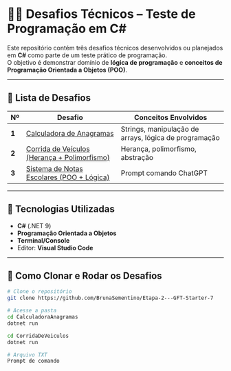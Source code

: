 # 🧑‍💻 Desafios Técnicos – Teste de Programação em C#

Este repositório contém três desafios técnicos desenvolvidos ou planejados em **C#** como parte de um teste prático de programação.  
O objetivo é demonstrar domínio de **lógica de programação** e **conceitos de Programação Orientada a Objetos (POO)**.

---

## 📂 **Lista de Desafios**

| Nº | Desafio | Conceitos Envolvidos |
|------|---------|----------------------|
| **1** | [Calculadora de Anagramas](#-desafio-1--calculadora-de-anagramas) | Strings, manipulação de arrays, lógica de programação |
| **2** | [Corrida de Veículos (Herança + Polimorfismo)](#-desafio-2--corrida-de-veículos) | Herança, polimorfismo, abstração |
| **3** | [Sistema de Notas Escolares (POO + Lógica)](#-desafio-3--sistema-de-notas-escolares) | Prompt comando ChatGPT |

---

## 🔧 **Tecnologias Utilizadas**
- **C#** (.NET 9)
- **Programação Orientada a Objetos**
- **Terminal/Console**
- Editor: **Visual Studio Code**

---

## 🚀 **Como Clonar e Rodar os Desafios**
```bash
# Clone o repositório
git clone https://github.com/BrunaSementino/Etapa-2---GFT-Starter-7

# Acesse a pasta
cd CalculadoraAnagramas
dotnet run

cd CorridaDeVeiculos
dotnet run

# Arquivo TXT
Prompt de comando




